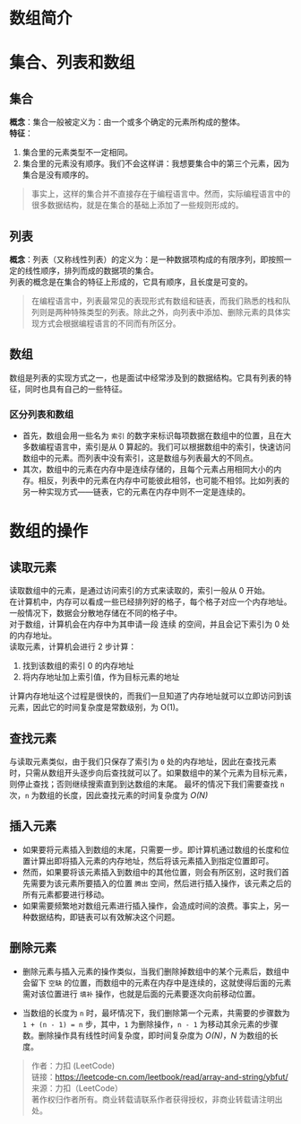 # 数组简介

# 集合、列表和数组

## 集合

**概念**：集合一般被定义为：由一个或多个确定的元素所构成的整体。  
**特征**：

1. 集合里的元素类型不一定相同。
2. 集合里的元素没有顺序。我们不会这样讲：我想要集合中的第三个元素，因为集合是没有顺序的。

> 事实上，这样的集合并不直接存在于编程语言中。然而，实际编程语言中的很多数据结构，就是在集合的基础上添加了一些规则形成的。

## 列表

**概念**：列表（又称线性列表）的定义为：是一种数据项构成的有限序列，即按照一定的线性顺序，排列而成的数据项的集合。  
列表的概念是在集合的特征上形成的，它具有顺序，且长度是可变的。

> 在编程语言中，列表最常见的表现形式有数组和链表，而我们熟悉的栈和队列则是两种特殊类型的列表。除此之外，向列表中添加、删除元素的具体实现方式会根据编程语言的不同而有所区分。

## 数组

数组是列表的实现方式之一，也是面试中经常涉及到的数据结构。它具有列表的特征，同时也具有自己的一些特征。

### 区分列表和数组

- 首先，数组会用一些名为 `索引` 的数字来标识每项数据在数组中的位置，且在大多数编程语言中，索引是从 0 算起的。我们可以根据数组中的索引，快速访问数组中的元素。而列表中没有索引，这是数组与列表最大的不同点。
- 其次，数组中的元素在内存中是连续存储的，且每个元素占用相同大小的内存。相反，列表中的元素在内存中可能彼此相邻，也可能不相邻。比如列表的另一种实现方式——链表，它的元素在内存中则不一定是连续的。

# 数组的操作

## 读取元素

读取数组中的元素，是通过访问索引的方式来读取的，索引一般从 0 开始。  
在计算机中，内存可以看成一些已经排列好的格子，每个格子对应一个内存地址。一般情况下，数据会分散地存储在不同的格子中。  
对于数组，计算机会在内存中为其申请一段 连续 的空间，并且会记下索引为 0 处的内存地址。  
读取元素，计算机会进行 2 步计算：

1. 找到该数组的索引 0 的内存地址
2. 将内存地址加上索引值，作为目标元素的地址

计算内存地址这个过程是很快的，而我们一旦知道了内存地址就可以立即访问到该元素，因此它的时间复杂度是常数级别，为 O(1)。

## 查找元素

与读取元素类似，由于我们只保存了索引为 `0` 处的内存地址，因此在查找元素时，只需从数组开头逐步向后查找就可以了。如果数组中的某个元素为目标元素，则停止查找；否则继续搜索直到到达数组的末尾。
最坏的情况下我们需要查找 `n` 次，`n` 为数组的长度，因此查找元素的时间复杂度为 _O(N)_

## 插入元素

- 如果要将元素插入到数组的末尾，只需要一步。即计算机通过数组的长度和位置计算出即将插入元素的内存地址，然后将该元素插入到指定位置即可。
- 然而，如果要将该元素插入到数组中的其他位置，则会有所区别，这时我们首先需要为该元素所要插入的位置 `腾出` 空间，然后进行插入操作，该元素之后的所有元素都要进行移动。
- 如果需要频繁地对数组元素进行插入操作，会造成时间的浪费。事实上，另一种数据结构，即链表可以有效解决这个问题。

## 删除元素

- 删除元素与插入元素的操作类似，当我们删除掉数组中的某个元素后，数组中会留下 `空缺` 的位置，而数组中的元素在内存中是连续的，这就使得后面的元素需对该位置进行 `填补` 操作，也就是后面的元素要逐次向前移动位置。

- 当数组的长度为 `n` 时，最坏情况下，我们删除第一个元素，共需要的步骤数为 `1 + (n - 1) = n` 步，其中，`1` 为删除操作，`n - 1` 为移动其余元素的步骤数。删除操作具有线性时间复杂度，即时间复杂度为 _O(N)_，_N_ 为数组的长度。

> 作者：力扣 (LeetCode)  
> 链接：https://leetcode-cn.com/leetbook/read/array-and-string/ybfut/  
> 来源：力扣（LeetCode）  
> 著作权归作者所有。商业转载请联系作者获得授权，非商业转载请注明出处。
